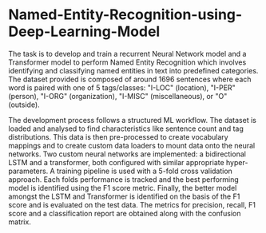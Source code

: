 # Named-Entity-Recognition-using-Deep-Learning-Model
The task is to develop and train a recurrent Neural Network model and a Transformer model to perform Named Entity Recognition which involves identifying and classifying named entities in text into predefined categories. The dataset provided is composed of around 1696 sentences where each word is paired with one of 5 tags/classes: "I-LOC" (location), "I-PER" (person), "I-ORG" (organization), "I-MISC" (miscellaneous), or "O" (outside).

The development process follows a structured ML workflow. The dataset is loaded and analysed to find characteristics like sentence count and tag distributions. This data is then pre-processed to create vocabulary mappings and to create custom data loaders to mount data onto the neural networks.
Two custom neural networks are implemented: a bidirectional LSTM and a transformer, both configured with similar appropriate hyper-parameters. A training pipeline is used with a 5-fold cross validation approach. Each folds performance is tracked and the best performing model is identified using the F1 score metric.
Finally, the better model amongst the LSTM and Transformer is identified on the basis of the F1 score and is evaluated on the test data. The metrics for precision, recall, F1 score and a classification report are obtained along with the confusion matrix.
